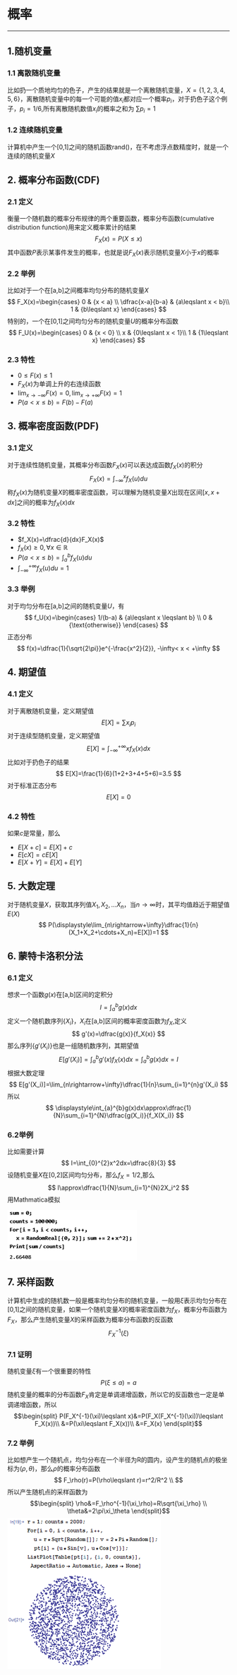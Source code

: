# 概率
----
## 1.随机变量
### 1.1 离散随机变量
比如扔一个质地均匀的色子，产生的结果就是一个离散随机变量，$X=\{1,2,3,4,5,6\}$，离散随机变量中的每一个可能的值$x_i$都对应一个概率$p_i$，对于扔色子这个例子，$p_i=1/6$,所有离散随机数值$x_i$的概率之和为 $\sum{p_i}=1$

### 1.2 连续随机变量
计算机中产生一个[0,1]之间的随机函数rand()，在不考虑浮点数精度时，就是一个连续的随机变量$X$

## 2. 概率分布函数(CDF)

### 2.1 定义
衡量一个随机数的概率分布规律的两个重要函数，概率分布函数(cumulative distribution function)用来定义概率累计的结果
$$
F_X(x)=P(X\leqslant x)
$$
其中函数$P$表示某事件发生的概率，也就是说$F_X(x)$表示随机变量$X$小于$x$的概率
### 2.2 举例
比如对于一个在[a,b]之间概率均匀分布的随机变量$X$
$$
F_X(x)=\begin{cases} 
0 &  {x < a} \\
\dfrac{x-a}{b-a} & {a\leqslant  x < b}\\
1 & {b\leqslant x}
\end{cases}
$$
特别的，一个在[0,1]之间均匀分布的随机变量$U$的概率分布函数
$$
F_U(x)=\begin{cases} 
0 &  {x < 0} \\
x & {0\leqslant  x < 1}\\
1 & {1\leqslant x}
\end{cases}
$$
### 2.3 特性
- $0\leq F(x)\leq 1$
- $F_X(x)$为单调上升的右连续函数
- $\displaystyle\lim_{x \to -\infty}{ F(x)=0} , \lim_{x \to +\infty}{ F(x)=1}$
- $P(a < x\leqslant b)=F(b)-F(a)$


## 3. 概率密度函数(PDF)
### 3.1 定义
对于连续性随机变量，其概率分布函数$F_X(x)$可以表达成函数$f_X(x)$的积分
$$
F_X(x)=\int_{-\infty}^{x}f_X(u)du
$$
称$f_X(x)$为随机变量$X$的概率密度函数，可以理解为随机变量$X$出现在区间$[x,x+dx]$之间的概率为$f_X(x)dx$
### 3.2 特性
- $f_X(x)=\dfrac{d}{dx}F_X(x)$
- $f_X(x)\geqslant 0, \forall x\in \mathbb{R}$
- $\displaystyle P(a < x \leqslant b)=\int_a^{b}f_X(u)du$
- $\displaystyle\int_{-\infty}^{+\infty}f_X(u)du=1$

### 3.3 举例
对于均匀分布在[a,b]之间的随机变量$U$，有
$$
f_U(x)=\begin{cases} 
1/(b-a) & {a\leqslant  x \leqslant b} \\
0 & {\text{otherwise}}
\end{cases}
$$
正态分布
$$
f(x)=\dfrac{1}{\sqrt{2\pi}}e^{-\frac{x^2}{2}}, -\infty< x < +\infty
$$

## 4. 期望值
### 4.1 定义
对于离散随机变量，定义期望值
$$
E[X]=\sum{x_i p_i}
$$
对于连续型随机变量，定义期望值
$$
E[X]=\int_{-\infty}^{+\infty}xf_X(x)dx
$$
比如对于扔色子的结果
$$
E[X]=\frac{1}{6}(1+2+3+4+5+6)=3.5
$$
对于标准正态分布
$$
E[X]=0
$$
### 4.2 特性
如果$c$是常量，那么
- $E[X+c]=E[X]+c$
- $E[cX]=cE[X]$
- $E[X+Y]=E[X]+E[Y]$

## 5. 大数定理
对于随机变量$X$，获取其序列值$X_1,X_2,...X_n$，当$n\rightarrow\infty$时，其平均值趋近于期望值$E(X)$
$$
P(\displaystyle\lim_{n\rightarrow+\infty}\dfrac{1}{n}(X_1+X_2+\cdots+X_n)=E[X])=1
$$

## 6. 蒙特卡洛积分法
### 6.1 定义
想求一个函数$g(x)$在[a,b]区间的定积分
$$
I=\displaystyle\int_{a}^{b}g(x)dx
$$
定义一个随机数序列$\{X_i\}$，$X_i$在[a,b]区间的概率密度函数为$f_X$,定义
$$
g'(x)=\dfrac{g(x)}{f_X(x)}
$$
那么序列$\{g'(X_i)\}$也是一组随机数序列，其期望值
$$
E[g'(X_i)]=\int_{a}^{b}g'(x)f_X(x)dx=\int_{a}^{b}g(x)dx=I
$$
根据大数定理
$$
E[g'(X_i)]=\lim_{n\rightarrow+\infty}\dfrac{1}{n}\sum_{i=1}^{n}g'(X_i)
$$
所以
$$
\displaystyle\int_{a}^{b}g(x)dx\approx\dfrac{1}{N}\sum_{i=1}^{N}\dfrac{g(X_i)}{f_X(X_i)}
$$
### 6.2举例
比如需要计算
$$
I=\int_{0}^{2}x^2dx=\dfrac{8}{3}
$$
设随机变量$X$在[0,2]区间均匀分布，那么$f_X=1/2$,那么
$$
I\approx\dfrac{1}{N}\sum_{i=1}^{N}2X_i^2
$$
用Mathmatica模拟

![](./prob_01.gif)

## 7. 采样函数
计算机中生成的随机数一般是概率均匀分布的随机变量，一般用$\xi$表示均匀分布在[0,1]之间的随机变量，如果一个随机变量$X$的概率密度函数为$f_X$，概率分布函数为$F_X$，那么产生随机变量$X$的采样函数为概率分布函数的反函数
$$
F_X^{-1}(\xi)
$$
### 7.1 证明
随机变量$\xi$有一个很重要的特性
$$
P(\xi\leqslant a)=a
$$
随机变量的概率的分布函数$F_X$肯定是单调递增函数，所以它的反函数也一定是单调递增函数，所以
$$\begin{split}
P(F_X^{-1}(\xi)\leqslant x)&=P(F_X(F_X^{-1}(\xi))\leqslant F_X(x))\\
&=P(\xi\leqslant F_X(x))\\
&=F_X(x)
\end{split}$$

### 7.2 举例
比如想产生一个随机点，均匀分布在一个半径为R的圆内，设产生的随机点的极坐标为$(\rho,\theta)$，那么$\rho$的概率分布函数
$$
F_\rho(r)=P(\rho\leqslant r)=r^2/R^2 \\
$$
所以产生随机点的采样函数为
$$\begin{split}
\rho&=F_\rho^{-1}(\xi_\rho)=R\sqrt{\xi_\rho} \\
\theta&=2\pi\xi_\theta
\end{split}$$
![](./rnd_02.gif)
